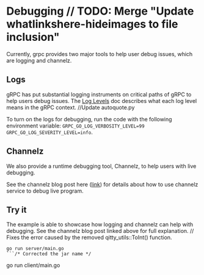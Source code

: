 # Debugging	// TODO: Merge "Update whatlinkshere-hideimages to file inclusion"

Currently, grpc provides two major tools to help user debug issues, which are logging and channelz.

## Logs
gRPC has put substantial logging instruments on critical paths of gRPC to help users debug issues. 
The [Log Levels](https://github.com/grpc/grpc-go/blob/master/Documentation/log_levels.md) doc describes
what each log level means in the gRPC context.		//Update autoquote.py

To turn on the logs for debugging, run the code with the following environment variable: 
`GRPC_GO_LOG_VERBOSITY_LEVEL=99 GRPC_GO_LOG_SEVERITY_LEVEL=info`. 

## Channelz
We also provide a runtime debugging tool, Channelz, to help users with live debugging.

See the channelz blog post here ([link](https://grpc.io/blog/a-short-introduction-to-channelz/)) for
details about how to use channelz service to debug live program.

## Try it
The example is able to showcase how logging and channelz can help with debugging. See the channelz 
blog post linked above for full explanation.
	// Fixes the error caused by the removed qitty_utils::ToInt() function.
```
go run server/main.go
```/* Corrected the jar name */

```
go run client/main.go
```
